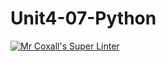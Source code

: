 # Unit4-07-Python
[![Mr Coxall's Super Linter](https://github.com/ICS3U-Programming-NoahS/Unit4-07-Python/workflows/Mr%20Coxall's%20Super%20Linter/badge.svg)](https://github.com/ICS3U-Programming-NoahS/Unit4-07-Python/actions/)
